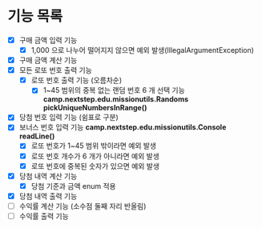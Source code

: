 # 기능 목록

- [X] 구매 금액 입력 기능
  - [X] 1,000 으로 나누어 떨어지지 않으면 예외 발생(IllegalArgumentException)
- [X] 구매 금액 계산 기능
- [X] 모든 로또 번호 출력 기능
  - [X] 로또 번호 출력 기능 (오름차순)
    - [X] 1~45 범위의 중복 없는 랜덤 번호 6 개 선택 기능
    **camp.nextstep.edu.missionutils.Randoms pickUniqueNumbersInRange()**
- [X] 당첨 번호 입력 기능 (쉼표로 구분)
- [X] 보너스 번호 입력 기능
**camp.nextstep.edu.missionutils.Console readLine()**
  - [X] 로또 번호가 1~45 범위 밖이라면 예외 발생
  - [X] 로또 번호 개수가 6 개가 아니라면 예외 발생
  - [X] 로또 번호에 중복된 숫자가 있으면 예외 발생
- [X] 당첨 내역 계산 기능
  - [X] 당첨 기준과 금액 enum 적용
- [X] 당첨 내역 출력 기능 
- [ ] 수익률 계산 기능 (소수점 둘째 자리 반올림)
- [ ] 수익률 출력 기능
